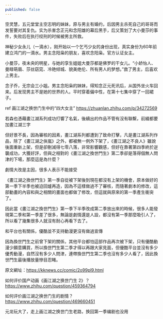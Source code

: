 ```yaml
---
published: false
---
```

空灵慧，五元堂堂主空志明的妹妹，原与男主有婚约，后因男主杀死自己的哥哥而发誓要对其复仇。实为杀害念正元和念阳雄的幕后黑手，后又策划了大小曼莎的事件，失败后在执行绞刑的时候被男主所救。

神秘少女永儿（一滴水），刚开始以一个乞丐少女的身份出现，真实身份为60年前建立鸿门的一滴水。男主念阳枭的朋友，喜欢念阳枭。官方认证女主。

小曼莎，夜未央的明星，与她的孪生姐姐大曼莎都是佛罗的干女儿。“小娇怡人、曼睩萌眉、莎丝窈窕、冷艳倾城、貌美绝伦、所有男人的梦想。”救了男主，后喜欢上男主。

念子乔，无宗会三小姐。男主念阳枭的妹妹，得知念正元死讯后，从国外坐火车回来。后发现男主不是她的世界的人。平时穿着偏中性，在第十七集中穿了一回裙子。

ref
画江湖之换世门生中的“四大女主”
https://zhuanlan.zhihu.com/p/34272569


若森也憑藉畫江湖系列成功打響了名氣，後續出的作品不管有沒有聯繫，前綴都要加畫江湖三字

但好景不長，因為審核的因素，畫江湖系列都遭到了致命打擊，凡是畫江湖系列作品，除了《畫江湖之俠嵐》之外，都被無一例外下架了，《畫江湖之不良人》雖說後面重新上架，但是卻刪減得七零八落，非常影響觀感，但好在靠著第四季終於逆襲成功，大獲好評，但與之相對的《畫江湖之換世門生》第二季卻是落得個無人問津的下場，那麼這是為什麼？

劇情大改是主因，很多人表示不能接受

《畫江湖之換世門生》第一季自從被下架後到現在都沒有上架的機會，原本做好的第一季下半季也被迫回爐再造，因為不這樣做過不了審核，而隨著劇本的修改，這部動畫的內容和與之相關的畫面也都做了修改，但這就與原來的第一季產生衝突了。

因此當《畫江湖之換世門生》第一季下半季改成第二季放出來的時候，很多人能發現第二季和第一季差了很多，無論是劇情還是人設，都沒有第一季那麼吸引人了，所以看了幾集很多人就沒有耐心再看下去了。

和平台也有關係，優酷並不支持動漫更沒有做過宣傳

因為換世門生之前曾下架的關係，其他平台都怕這部作品再次被下架，只有優酷動漫少願意購買，所以換世門生第二季才得以再跟大家見面，但優酷平台並沒有多少優秀動漫，自然沒有多少人問津，連帶換世門生第二季也沒有多少人看了，因此換世門生最後播放量慘目忍睹。

原文網址：https://kknews.cc/comic/2o99pl9.html

如何评价国产动画《画江湖之换世门生 2》？
https://www.zhihu.com/question/459364794

如何评价画江湖之换世门生的剧情？
https://www.zhihu.com/question/469660451

元龙玩大了，走上画江湖之换世门生老路，换回第一季编剧也没用